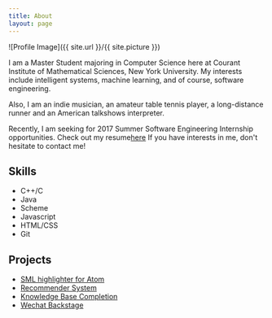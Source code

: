 ```yaml
---
title: About
layout: page
---
```

![Profile Image]({{ site.url }}/{{ site.picture }})

<p>I am a Master Student majoring in Computer Science here at Courant Institute of Mathematical Sciences, New York University. My interests include intelligent systems, machine learning, and of course, software engineering.</p>

<p>Also, I am an indie musician, an amateur table tennis player, a long-distance runner and an American talkshows interpreter.</p>

<p>Recently, I am seeking for 2017 Summer Software Engineering Internship opportunities. Check out my resume<a href="http://cims.nyu.edu/~yl4339/resume.html">here</a> If you have interests in me, don't hesitate to contact me!</p>

<h2>Skills</h2>

<ul class="skill-list">
    <li>C++/C</li>
    <li>Java</li>
    <li>Scheme</li>
    <li>Javascript</li>
	<li>HTML/CSS</li>
	<li>Git</li>
</ul>

<h2>Projects</h2>

<ul>
<li><a href="https://github.com/liyouvane/sml-highlighter">SML highlighter for Atom</a></li>
<li><a href="https://github.com/liyouvane/Matrix-Factorization-for-Recommender-System">Recommender System</a></li>
<li><a href="https://github.com/liyouvane/Matrix-Factorization-for-Knowledgebase-Completion">Knowledge Base Completion</a></li>
<li><a href="https://github.com/liyouvane/Weixin-Backstage">Wechat Backstage</a></li>
</ul>
